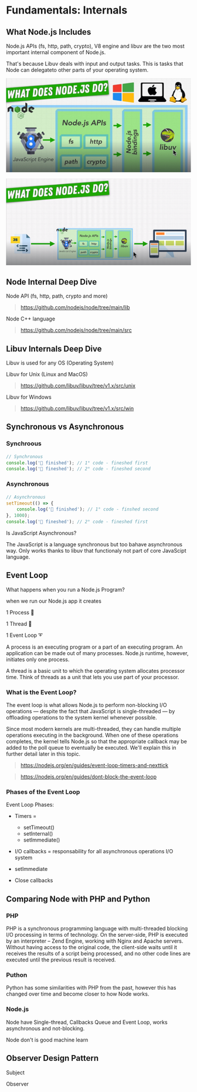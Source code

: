 # Fundamentals: Internals

## What Node.js Includes

Node.js APIs (fs, http, path, crypto), V8 engine and libuv are the two most important internal component of Node.js.

That's because Libuv deals with input and output tasks. This is tasks that Node can delegateto other parts of your operating system.

![What does Node.js do?](/images/What%20does%20Nodejs%20do.jpg)

![Process Client and Server](/images/process%20cliente%20server.png)

## Node Internal Deep Dive

Node API (fs, http, path, crypto and more)

> https://github.com/nodejs/node/tree/main/lib

Node C++ language

> https://github.com/nodejs/node/tree/main/src

## Libuv Internals Deep Dive

Libuv is used for any OS (Operating System)

Libuv for Unix (Linux and MacOS)

> https://github.com/libuv/libuv/tree/v1.x/src/unix

Libuv for Windows

> https://github.com/libuv/libuv/tree/v1.x/src/win

## Synchronous vs Asynchronous

### Synchroous 

```js
// Synchronous
console.log('🐇 finished'); // 1° code - fineshed first
console.log('🐢 fineshed'); // 2° code - fineshed second
```

### Asynchronous

```js
// Asynchronous
setTimeout(() => {
    console.log('🐇 finished'); // 1° code - finshed second
}, 1000);
console.log('🐢 fineshed'); // 2° code - fineshed first
```

Is JavaScript Asynchronous?

The JavaScript is a language synchronous but too bahave asynchronous way. Only works thanks to libuv that functionaly not part of core JavaScipt language.

## Event Loop

What happens when you run a Node.js Program?

when we run our Node.js app it creates

1 Process 🤖

1 Thread 🧵

1 Event Loop ➰

A process is an executing program or a part of an executing program. An application can be made out of many processes. Node.js runtime, however, initiates only one process.

A thread is a basic unit to which the operating system allocates processor time. Think of threads as a unit that lets you use part of your processor.

### What is the Event Loop?

The event loop is what allows Node.js to perform non-blocking I/O operations — despite the fact that JavaScript is single-threaded — by offloading operations to the system kernel whenever possible.

Since most modern kernels are multi-threaded, they can handle multiple operations executing in the background. When one of these operations completes, the kernel tells Node.js so that the appropriate callback may be added to the poll queue to eventually be executed. We'll explain this in further detail later in this topic.

> https://nodejs.org/en/guides/event-loop-timers-and-nexttick

> https://nodejs.org/en/guides/dont-block-the-event-loop

### Phases of the Event Loop

Event Loop Phases:

* Timers = 
    * setTimeout()
    * setInternal()
    * setImmediate()


* I/O callbacks = responsability for all asynchronous operations I/O system
* setImmediate
* Close callbacks

## Comparing Node with PHP and Python

### PHP

PHP is a synchronous programming language with multi-threaded blocking I/O processing in terms of technology. On the server-side, PHP is executed by an interpreter – Zend Engine, working with Nginx and Apache servers. Without having access to the original code, the client-side waits until it receives the results of a script being processed, and no other code lines are executed until the previous result is received.

### Puthon

Python has some similarities with PHP from the past, however this has changed over time and become closer to how Node works.

### Node.js

Node have Single-thread, Callbacks Queue and Event Loop, works asynchronous and not-blocking.

Node don't is good machine learn

## Observer Design Pattern

Subject

Observer
